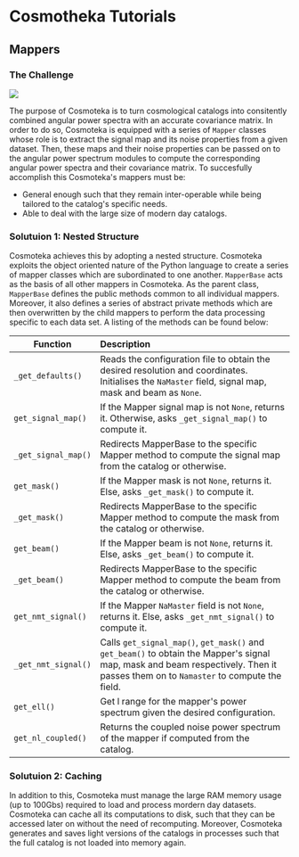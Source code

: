 # Cosmotheka Tutorials
## Mappers
### The Challenge
![](https://raw.githubusercontent.com/JaimeRZP/Cosmoteka_tutorials/master/docs/src/assets/cosmoteka_tutorials_diagram.png)

The purpose of Cosmoteka is to turn cosmological catalogs into consitently combined angular power spectra with an accurate covariance matrix. In order to do so, Cosmoteka is equipped with a series of `Mapper` classes whose role is to extract the signal map and its noise properties from a given dataset. Then, these maps and their noise properties can be passed on to the angular power spectrum modules to compute the corresponding angular power spectra and their covariance matrix. To succesfully accomplish this Cosmoteka's mappers must be:
- General enough such that they remain inter-operable while being tailored to the catalog's specific needs.
- Able to deal with the large size of modern day catalogs.
### Solutuion 1: Nested Structure
Cosmoteka achieves this by adopting a nested structure. Cosmoteka exploits the object oriented nature of the Python language to create a series of mapper classes which are subordinated to one another. ```MapperBase``` acts as the basis of all other mappers in Cosmoteka. As the parent class, ```MapperBase``` defines the public methods common to all individual mappers. Moreover, it also defines a series of abstract private methods which are then overwritten by the child mappers to perform the data processing specific to each data set. A listing of the methods can be found below:

| Function                 | Description                                                                                                                                                    |
| -----------              | :-----------                                                                                                                                                   |
| ```_get_defaults()```    | Reads the configuration file to obtain the desired resolution and coordinates. Initialises the ```NaMaster``` field, signal map, mask and beam as ```None```.   |
| ```get_signal_map()```   | If the Mapper signal map is not ```None```, returns it. Otherwise, asks ```_get_signal_map()``` to compute it.                                                 |
| ```_get_signal_map()```  | Redirects MapperBase to the specific Mapper method to compute the signal map from the catalog or otherwise.                                                    |
| ```get_mask()```         | If the Mapper mask is not ```None```, returns it. Else, asks ```_get_mask()``` to compute it.                                                                  |
| ```_get_mask()```        | Redirects MapperBase to the specific Mapper method to compute the mask from the catalog or otherwise.                                                          |
| ```get_beam()```         | If the Mapper beam is not ```None```, returns it. Else, asks ```_get_beam()``` to compute it.                                                                  |
| ```_get_beam()```        | Redirects MapperBase to the specific Mapper method to compute the beam from the catalog or otherwise.                                                          |
| ```get_nmt_signal()```   | If the Mapper ```NaMaster``` field is not ```None```, returns it. Else, asks ```_get_nmt_signal()``` to compute it.                                            |
| ```_get_nmt_signal()```  | Calls  ```get_signal_map()```,  ```get_mask()``` and  ```get_beam()``` to obtain the Mapper's signal map, mask and beam respectively. Then it passes them on to  ```Namaster``` to compute the field. |
| ```get_ell()```          | Get l range for the mapper's power spectrum given the desired configuration.                                                                                   |
| ```get_nl_coupled()```   | Returns the coupled noise power spectrum of the mapper if computed from the catalog.                                                                           |
### Solutuion 2: Caching
In addition to this, Cosmoteka must manage the large RAM memory usage (up to 100Gbs) required to load and process mordern day datasets. Cosmoteka can cache all its computations to disk, such that they can be accessed later on without the need of recomputing. Moreover, Cosmoteka generates and saves light versions of the catalogs in processes such that the full catalog is not loaded into memory again.
